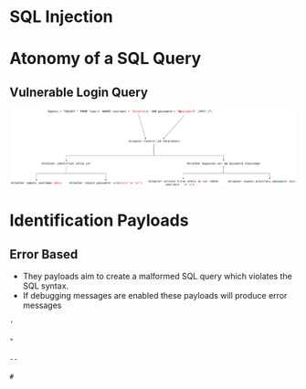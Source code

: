 SQL Injection
=============

# Atonomy of a SQL Query

## Vulnerable Login Query

![SQL Query](./images/vuln_login_query_anatomy.png)


# Identification Payloads

## Error Based

+ They payloads aim to create a malformed SQL query which violates the SQL syntax.
+ If debugging messages are enabled these payloads will produce error messages

`'`

`"`

`-- `

`#`




 



